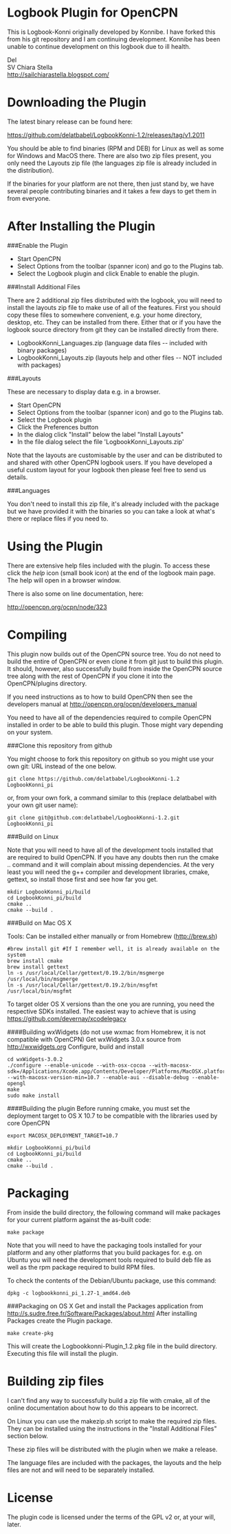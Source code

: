 Logbook Plugin for OpenCPN
=======================================

This is Logbook-Konni originally developed by Konnibe.  I have forked this from his
git repository and I am continuing development.  Konnibe has been unable to continue
development on this logbook due to ill health.

Del   
SV Chiara Stella   
http://sailchiarastella.blogspot.com/

Downloading the Plugin
======================

The latest binary release can be found here:

https://github.com/delatbabel/LogbookKonni-1.2/releases/tag/v1.2011

You should be able to find binaries (RPM and DEB) for Linux as well as some for
Windows and MacOS there.  There are also two zip files present, you only need the
Layouts zip file (the languages zip file is already included in the distribution).

If the binaries for your platform are not there, then just stand by, we have several
people contributing binaries and it takes a few days to get them in from everyone.

After Installing the Plugin
===========================

###Enable the Plugin

* Start OpenCPN
* Select Options from the toolbar (spanner icon) and go to the Plugins tab.
* Select the Logbook plugin and click Enable to enable the plugin.

###Install Additional Files

There are 2 additional zip files distributed with the logbook, you will need to
install the layouts zip file to make use of all of the features. First you should copy
these files to somewhere convenient, e.g. your home directory, desktop,
etc.  They can be installed from there.  Either that or if you have the
logbook source directory from git they can be installed directly from
there.

* LogbookKonni_Languages.zip (language data files -- included with binary packages)
* LogbookKonni_Layouts.zip (layouts help and other files -- NOT included with packages)

###Layouts

These are necessary to display data e.g. in a browser.

* Start OpenCPN
* Select Options from the toolbar (spanner icon) and go to the Plugins tab.
* Select the Logbook plugin
* Click the Preferences button
* In the dialog click "Install" below the label "Install Layouts"
* In the file dialog select the file 'LogbookKonni_Layouts.zip'

Note that the layouts are customisable by the user and can be distributed to
and shared with other OpenCPN logbook users.  If you have developed a useful
custom layout for your logbook then please feel free to send us details.

###Languages

You don't need to install this zip file, it's already included with the package
but we have provided it with the binaries so you can take a look at what's
there or replace files if you need to.

Using the Plugin
================

There are extensive help files included with the plugin.  To access these click
the *help* icon (small book icon) at the end of the logbook main page.  The help
will open in a browser window.

There is also some on line documentation, here:

http://opencpn.org/ocpn/node/323

Compiling
=========

This plugin now builds out of the OpenCPN source tree.  You do not need to build
the entire of OpenCPN or even clone it from git just to build this plugin.  It
should, however, also successfully build from inside the OpenCPN source tree along
with the rest of OpenCPN if you clone it into the OpenCPN/plugins directory.

If you need instructions as to how to build OpenCPN then see the developers
manual at http://opencpn.org/ocpn/developers_manual

You need to have all of the dependencies required to compile OpenCPN installed in
order to be able to build this plugin.  Those might vary depending on your system.

###Clone this repository from github

You might choose to fork this repository on github so you might
use your own git: URL instead of the one below.

```
git clone https://github.com/delatbabel/LogbookKonni-1.2 LogbookKonni_pi
```

or, from your own fork, a command similar to this (replace delatbabel with
your own git user name):

```
git clone git@github.com:delatbabel/LogbookKonni-1.2.git LogbookKonni_pi
```

###Build on Linux

Note that you will need to have all of the development tools installed that
are required to build OpenCPN.  If you have any doubts then run the cmake ..
command and it will complain about missing dependencies.  At the very least
you will need the g++ compiler and development libraries, cmake, gettext, so
install those first and see how far you get.

```
mkdir LogbookKonni_pi/build
cd LogbookKonni_pi/build
cmake ..
cmake --build .
```

###Build on Mac OS X

Tools: Can be installed either manually or from Homebrew (http://brew.sh)

```
#brew install git #If I remember well, it is already available on the system
brew install cmake
brew install gettext
ln -s /usr/local/Cellar/gettext/0.19.2/bin/msgmerge /usr/local/bin/msgmerge
ln -s /usr/local/Cellar/gettext/0.19.2/bin/msgfmt /usr/local/bin/msgfmt
```

To target older OS X versions than the one you are running, you need the respective SDKs installed. The easiest way to achieve that is using https://github.com/devernay/xcodelegacy

####Building wxWidgets
(do not use wxmac from Homebrew, it is not compatible with OpenCPN)
Get wxWidgets 3.0.x source from http://wxwidgets.org
Configure, build and install
```
cd wxWidgets-3.0.2
./configure --enable-unicode --with-osx-cocoa --with-macosx-sdk=/Applications/Xcode.app/Contents/Developer/Platforms/MacOSX.platform/Developer/SDKs/MacOSX10.7.sdk/ --with-macosx-version-min=10.7 --enable-aui --disable-debug --enable-opengl
make
sudo make install
```

####Building the plugin
Before running cmake, you must set the deployment target to OS X 10.7 to be compatible with the libraries used by core OpenCPN
```
export MACOSX_DEPLOYMENT_TARGET=10.7

mkdir LogbookKonni_pi/build
cd LogbookKonni_pi/build
cmake ..
cmake --build .
```

Packaging
=========

From inside the build directory, the following command will make packages for your
current platform against the as-built code:

```
make package
```

Note that you will need to have the packaging tools installed for your platform and
any other platforms that you build packages for.  e.g. on Ubuntu you will need the
development tools required to build deb file as well as the rpm package required to
build RPM files.

To check the contents of the Debian/Ubuntu package, use this command:

```
dpkg -c logbookkonni_pi_1.27-1_amd64.deb
```

###Packaging on OS X
Get and install the Packages application from http://s.sudre.free.fr/Software/Packages/about.html
After installing Packages create the Plugin package.
```
make create-pkg
```
This will create the Logbookkonni-Plugin_1.2.pkg file in the build directory.
Executing this file will install the plugin.

Building zip files
==================

I can't find any way to successfully build a zip file with cmake, all of
the online documentation about how to do this appears to be incorrect.

On Linux you can use the makezip.sh script to make the required zip files.
They can be installed using the instructions in the "Install Additional Files"
section below.

These zip files will be distributed with the plugin when we make a release.

The language files are included with the packages, the layouts and the help
files are not and will need to be separately installed.

License
=======
The plugin code is licensed under the terms of the GPL v2 or, at your will, later. 
